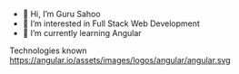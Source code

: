 - 👋 Hi, I’m Guru Sahoo
- 👀 I’m interested in Full Stack Web Development
- 🌱 I’m currently learning Angular

Technologies known https://angular.io/assets/images/logos/angular/angular.svg

<!---
guru-sahoo-dev/guru-sahoo-dev is a ✨ special ✨ repository because its `README.md` (this file) appears on your GitHub profile.
You can click the Preview link to take a look at your changes.
--->
